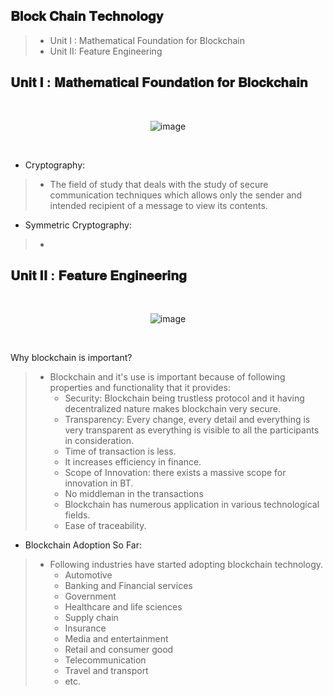 ## 𝐁𝐥𝐨𝐜𝐤 𝐂𝐡𝐚𝐢𝐧 𝐓𝐞𝐜𝐡𝐧𝐨𝐥𝐨𝐠𝐲

> - Unit I : Mathematical Foundation for Blockchain
> - Unit II: Feature Engineering

## 𝐔𝐧𝐢𝐭 𝐈  : 𝐌𝐚𝐭𝐡𝐞𝐦𝐚𝐭𝐢𝐜𝐚𝐥 𝐅𝐨𝐮𝐧𝐝𝐚𝐭𝐢𝐨𝐧 𝐟𝐨𝐫 𝐁𝐥𝐨𝐜𝐤𝐜𝐡𝐚𝐢𝐧

<div align=center>
  <br>

  ![image](https://user-images.githubusercontent.com/68887544/193409617-f3fbb402-316e-47a2-9301-af2b1098ccc5.png)

  <br>
</div>

- Cryptography:
> - The field of study that deals with the study of secure communication techniques which allows only the sender and intended recipient of a message to view its contents.

- Symmetric Cryptography:
> -

## 𝐔𝐧𝐢𝐭 𝐈𝐈 : 𝐅𝐞𝐚𝐭𝐮𝐫𝐞 𝐄𝐧𝐠𝐢𝐧𝐞𝐞𝐫𝐢𝐧𝐠

<div align=center>
  <br>

![image](https://user-images.githubusercontent.com/68887544/193409634-5e012177-6bae-4fd5-93ce-c7555473f8e9.png)

  <br>
</div>





Why blockchain is important?
> - Blockchain and it's use is important because of following properties and functionality that it provides:
>   - Security: Blockchain being trustless protocol and it having decentralized nature makes blockchain very secure.
>   - Transparency: Every change, every detail and everything is very transparent as everything is visible to all the participants in consideration.
>   - Time of transaction is less.
>   - It increases efficiency in finance.
>   - Scope of Innovation: there exists a massive scope for innovation in BT.
>   - No middleman in the transactions
>   - Blockchain has numerous application in various technological fields.
>   - Ease of traceability.


- Blockchain Adoption So Far:
> - Following industries have started adopting blockchain technology.
>   - Automotive
>   - Banking and Financial services
>   - Government
>   - Healthcare and life sciences
>   - Supply chain
>   - Insurance
>   - Media and entertainment
>   - Retail and consumer good
>   - Telecommunication
>   - Travel and transport
>   - etc.
